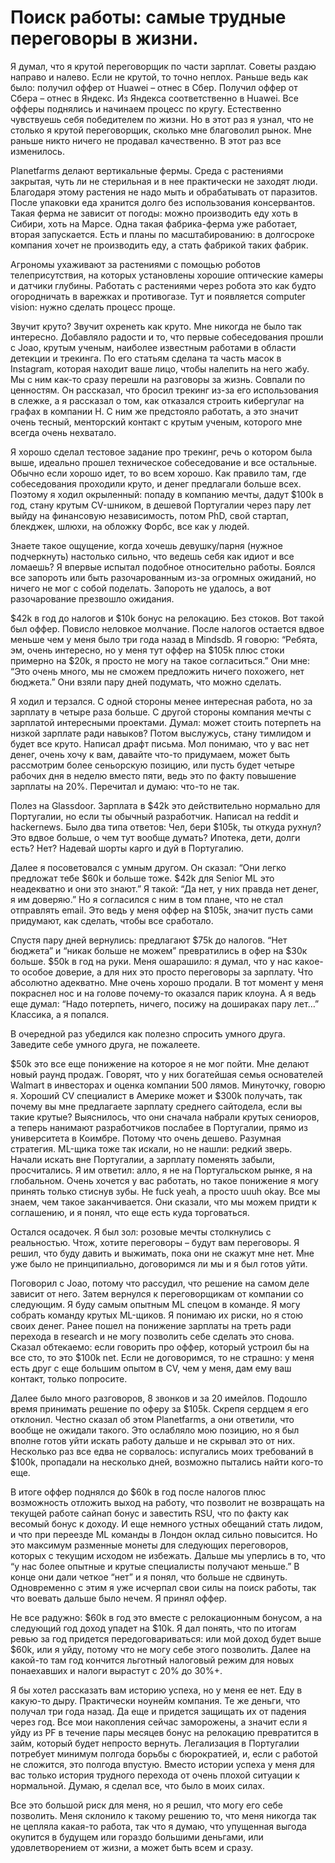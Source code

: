 # Поиск работы: самые трудные переговоры в жизни. 

Я думал, что я крутой переговорщик по части зарплат. Советы раздаю направо и налево. Если не крутой, то точно неплох. Раньше ведь как было: получил оффер от Huawei – отнес в Сбер. Получил оффер от Сбера – отнес в Яндекс. Из Яндекса соответственно в Huawei. Все офферы поднялись и начинаем процесс по кругу. Естественно чувствуешь себя победителем по жизни. Но в этот раз я узнал, что не столько я крутой переговорщик, сколько мне благоволил рынок. Мне раньше никто ничего не продавал качественно. В этот раз все изменилось.

Planetfarms делают вертикальные фермы. Среда с растениями закрытая, чуть ли не стерильная и в нее практически не заходят люди. Благодаря этому растения не надо мыть и обрабатывать от паразитов. После упаковки еда хранится долго без использования консервантов. Такая ферма не зависит от погоды: можно производить еду хоть в Сибири, хоть на Марсе. Одна такая фабрика-ферма уже работает, вторая запускается. Есть и планы по масштабированию: в долгосроке компания хочет не производить еду, а стать фабрикой таких фабрик.

Агрономы ухаживают за растениями с помощью роботов телеприсутствия, на которых установлены хорошие оптические камеры и датчики глубины. Работать с растениями через робота это как будто огородничать в варежках и противогазе. Тут и появляется computer vision: нужно сделать процесс проще. 

Звучит круто? Звучит охренеть как круто. Мне никогда не было так интересно. Добавляло радости и то, что первые собеседования прошли с Joao, крутым ученым, наиболее известным работами в области детекции и трекинга. По его статьям сделана та часть масок в Instagram, которая находит ваше лицо, чтобы налепить на него жабу. Мы с ним как-то сразу перешли на разговоры за жизнь. Совпали по ценностям. Он рассказал, что бросил трекинг из-за его использования в слежке, а я рассказал о том, как отказался строить кибергулаг на графах в компании H. С ним же предстояло работать, а это значит очень тесный, менторский контакт с крутым ученым, которого мне всегда очень нехватало.

Я хорошо сделал тестовое задание про трекинг, речь о котором была выше,  идеально прошел техническое собеседование и все остальные. Обычно если хорошо идет, то во всем хорошо. Как правило там, где собеседования проходили круто, и денег предлагали больше всех. Поэтому я ходил окрыленный: попаду в компанию мечты, дадут $100k в год, стану крутым CV-шником, в дешевой Португалии через пару лет выйду на финансовую независимость, потом PhD, свой стартап, блекджек, шлюхи, на обложку Форбс, все как у людей. 

Знаете такое ощущение, когда хочешь девушку/парня (нужное подчеркнуть) настолько сильно, что ведешь себя как идиот и все ломаешь? Я впервые испытал подобное относительно работы. Боялся все запороть или быть разочарованным из-за огромных ожиданий, но ничего не мог с собой поделать. Запороть не удалось, а вот разочарование презвошло ожидания.

$42k в год до налогов и $10k бонус на релокацию. Без стоков. Вот такой был оффер. Повисло неловкое молчание. После налогов остается вдвое меньше чем у меня было три года назад в Mindsdb. Я говорю: “Ребята, эм, очень интересно, но у меня тут оффер на $105k плюс стоки примерно на $20k, я просто не могу на такое согласиться.” Они мне: “Это очень много, мы не сможем предложить ничего похожего, нет бюджета.” Они взяли пару дней подумать, что можно сделать.

Я ходил и терзался. С одной стороны менее интересная работа, но за зарплату в четыре раза больше. С другой стороны компания мечты с зарплатой интересными проектами. Думал: может стоить потерпеть на низкой зарплате ради навыков? Потом выслужусь, стану тимлидом и будет все круто. Написал драфт письма. Мол понимаю, что у вас нет денег, очень хочу к вам, давайте что-то придумаем, может быть рассмотрим более сеньорскую позицию, или пусть будет четыре рабочих дня в неделю вместо пяти, ведь это по факту повышение зарплаты на 20%. Перечитал и думаю: что-то не так. 

Полез на Glassdoor. Зарплата в $42k это действительно нормально для Португалии, но если ты обычный разработчик. Написал на reddit и hackernews. Было два типа ответов: 
Чел, бери $105k, ты откуда рухнул? Это вдвое больше, о чем тут вообще думать?
Ипотека, дети, долги есть? Нет? Надевай шорты карго и дуй в Португалию.

Далее я посоветовался с умным другом. Он сказал: “Они легко предложат тебе $60k и больше тоже. $42k для Senior ML это неадекватно и они это знают.” Я такой: “Да нет, у них правда нет денег, я им доверяю.” Но я согласился с ним в том плане, что не стал отправлять email. Это ведь у меня оффер на $105k, значит пусть сами придумают, как сделать, чтобы все сработало.

Спустя пару дней вернулись: предлагают $75k до налогов. “Нет бюджета” и “никак больше не можем” превратились в офер на $30к больше. $50k в год на руки. Меня ошарашило: я думал, что у нас какое-то особое доверие, а для них это просто переговоры за зарплату. Что абсолютно адекватно. Мне очень хорошо продали. В тот момент у меня покраснел нос и на голове почему-то оказался парик клоуна. А я ведь еще думал: “Надо потерпеть, ничего, посижу на дошираках пару лет…” Классика, а я попался.

В очередной раз убедился как полезно спросить умного друга. Заведите себе умного друга, не пожалеете. 

$50k это все еще понижение на которое я не мог пойти. Мне делают новый раунд продаж. Говорят, что у них богатейшая семья основателей Walmart в инвесторах и оценка компании 500 лямов. Минуточку, говорю я. Хороший CV специалист в Америке может и $300k получать, так почему вы мне предлагаете зарплату среднего сайтодела, если вы такие крутые? Выяснилось, что они сначала набрали крутых сениоров, а теперь нанимают разработчиков послабее в Португалии, прямо из университета в Коимбре. Потому что очень дешево. Разумная стратегия. ML-щика тоже так искали, но не нашли: редкий зверь. Начали искать вне Португалии, а зарплату поменять забыли, просчитались. Я им ответил: алло, я не на Португальском рынке, я на глобальном. Очень хочется у вас работать, но такое понижение я могу принять только стиснув зубы. Не fuck yeah, а просто uuuh okay. Все мы знаем, чем такое заканчивается. Они сказали, что мы можем придти к соглашению, и я понял, что еще есть куда торговаться.

Остался осадочек. Я был зол: розовые мечты столкнулись с реальностью. Чтож, хотите переговоры – будут вам переговоры. Я решил, что буду давить и выжимать, пока они не скажут мне нет. Мне уже было не принципиально, договоримся ли мы и я был готов уйти.

Поговорил с Joao, потому что рассудил, что решение на самом деле зависит от него. Затем вернулся к переговорщикам от компании со следующим. Я буду самым опытным ML спецом в команде. Я могу собрать команду крутых ML-щиков. Я понимаю их риски, но я стою своих денег. Ранее пошел на понижение зарплаты на треть ради перехода в research и не могу позволить себе сделать это снова. Сказал обтекаемо: если говорить про оффер, который устроил бы на все сто, то это $100k net. Если не договоримся, то не страшно: у меня есть друг с еще большим опытом в CV, чем у меня, дам ему ваш контакт, только попросите. 

Далее было много разговоров, 8 звонков и за 20 имейлов. Подошло время принимать решение по оферу за $105k. Скрепя сердцем я его отклонил. Честно сказал об этом Planetfarms, а они ответили, что вообще не ожидали такого. Это ослабляло мою позицию, но я был вполне готов уйти искать работу дальше и не скрывал это от них. Несколько раз все едва не сорвалось: испугались моих требований в $100k, пропадали на несколько дней, возможно пытались найти кого-то еще. 

В итоге оффер поднялся до $60k в год после налогов плюс возможность отложить выход на работу, что позволит не возвращать на текущей работе сайнап бонус и завестить RSU, что по факту как весомый бонус к доходу. И еще немного устных обещаний стать лидом, и что при переезде ML команды в Лондон оклад сильно повысится. Но это максимум разменные монеты для следующих переговоров, которых с текущим исходом не избежать. Дальше мы уперлись в то, что “у нас более опытные и крутые специалисты получают меньше.” В конце они дали четкое “нет” и я понял, что больше не сдвинуть. Одновременно с этим я уже исчерпал свои силы на поиск работы, так что воевать дальше было нечем. Я принял оффер.

Не все радужно: $60k в год это вместе с релокационным бонусом, а на следующий год доход упадет на $10k. Я дал понять, что по итогам ревью за год придется передоговариваться: или мой доход будет выше $60k, или я уйду, потому что не могу себе этого позволить. Далее на какой-то там год кончится льготный налоговый режим для новых понаехавших и налоги вырастут с 20% до 30%+.

Я бы хотел рассказать вам историю успеха, но у меня ее нет. Еду в какую-то дыру. Практически ноунейм компания. Те же деньги, что получал три года назад. Да еще и придется защищать их от падения через год. Все мои накопления сейчас заморожены, а значит если я уйду из PF в течение пары месяцев бонус на релокацию превратится в займ, который будет непросто вернуть. Легализация в Португалии потребует минимум полгода борьбы с бюрократией, и, если с работой не сложится, это полгода впустую. Вместо истории успеха у меня для вас только история трудного перехода от очень плохой ситуации к нормальной. Думаю, я сделал все, что было в моих силах.

Все это большой риск для меня, но я решил, что могу его себе позволить. Меня склонило к такому решению то, что меня никогда так не цепляла какая-то работа, так что я думаю, что упущенная выгода окупится в будущем или гораздо большими деньгами, или удовлетворением от жизни, а может быть всем и сразу.